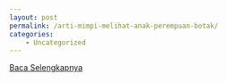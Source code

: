 ```yaml
---
layout: post
permalink: /arti-mimpi-melihat-anak-perempuan-botak/
categories:
    - Uncategorized
---
```


[Baca Selengkapnya](/10)